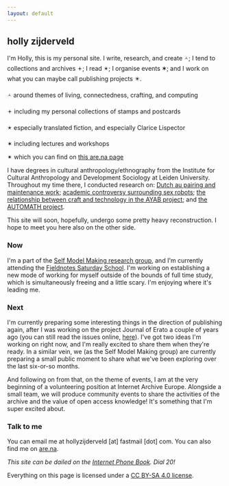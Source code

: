```yaml
---
layout: default
---
```


## holly zijderveld

I'm Holly, this is my personal site. I write, research, and create 🟀; I tend to collections and archives 🟄; I read 🟉; I organise events ✶; and I work on what you can maybe call publishing projects ✴.

🟀 around themes of living, connectedness, crafting, and computing

🟄 including my personal collections of stamps and postcards

🟉 especially translated fiction, and especially Clarice Lispector

✶ including lectures and workshops

✴ which you can find on [this are.na page](https://www.are.na/holly-garden/channels)

I have degrees in cultural anthropology/ethnography from the Institute for Cultural Anthropology and Development Sociology at Leiden University. Throughout my time there, I conducted research on: [Dutch au pairing and maintenance work](https://themaintainers.org/studying-the-sensible-side-of-love-in-the-netherlands/); [academic controversy surrounding sex robots](https://www.researchgate.net/publication/382625206_Talking_About_Sex_Robots_Mapping_academic_controversy_in_sex_robot_discourse); [the relationship between craft and technology in the AYAB project](https://hollyz1jderveld.github.io/knitting-research/); and [the AUTOMATH project](https://automath.win.tue.nl/). 

This site will soon, hopefully, undergo some pretty heavy reconstruction. I hope to meet you here also on the other side.

### Now
I'm a part of the [Self Model Making research group](https://supergijs.com/researchgroup.html), and I'm currently attending the [Fieldnotes Saturday School](https://fieldnotes.site/events/). I'm working on establishing a new mode of working for myself outside of the bounds of full time study, which is simultaneously freeing and a little scary. I'm enjoying where it's leading me.

### Next
I'm currently preparing some interesting things in the direction of publishing again, after I was working on the project Journal of Erato a couple of years ago (you can still read the issues online, [here](https://www.yumpu.com/en/document/view/65812999/issue-two-hometown)). I've got two ideas I'm working on right now, and I'm really excited to share them when they're ready. In a similar vein, we (as the Self Model Making group) are currently preparing a small public moment to share what we've been exploring over the last six-or-so months. 

And following on from that, on the theme of events, I am at the very beginning of a volunteering position at Internet Archive Europe. Alongside a small team, we will produce community events to share the activities of the archive and the value of open access knowledge! It's something that I'm super excited about. 

### Talk to me
You can email me at hollyzijderveld [at] fastmail [dot] com. You can also find me on [are.na](https://www.are.na/holly-zijderveld/index).

*This site can be dailed on the [Internet Phone Book](https://internetphonebook.net/#dial-a-site). Dial 20!*

Everything on this page is licensed under a [CC BY-SA 4.0 license](https://creativecommons.org/licenses/by-sa/4.0/). 
